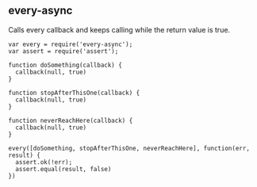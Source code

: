 ## every-async

Calls every callback and keeps calling while the return value is true.

```
var every = require('every-async');
var assert = require('assert');

function doSomething(callback) {
  callback(null, true)
}

function stopAfterThisOne(callback) {
  callback(null, true)
}

function neverReachHere(callback) {
  callback(null, true)
}

every([doSomething, stopAfterThisOne, neverReachHere], function(err, result) {
  assert.ok(!err);
  assert.equal(result, false)
})

```
